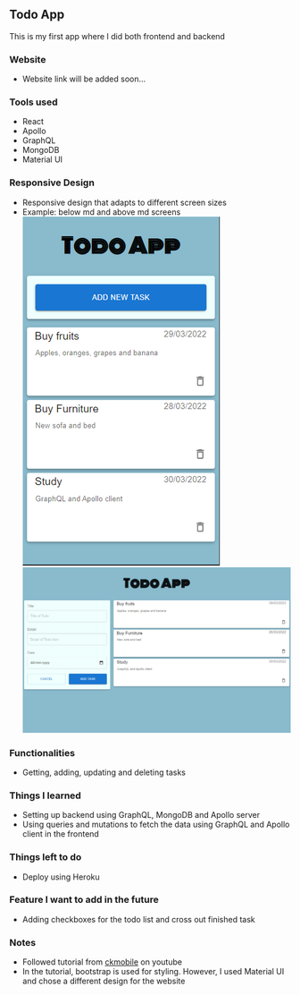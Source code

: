 ## Todo App 
This is my first app where I did both frontend and backend
### Website
- Website link will be added soon...
### Tools used
- React
- Apollo
- GraphQL
- MongoDB
- Material UI
### Responsive Design
- Responsive design that adapts to different screen sizes
- Example: below md and above md screens
![xs screens and above](./client/src/pictures/xs.png)
![md screens and above](./client/src/pictures/md.png)
### Functionalities
- Getting, adding, updating and deleting tasks
### Things I learned
- Setting up backend using GraphQL, MongoDB and Apollo server
- Using queries and mutations to fetch the data using GraphQL and Apollo client in the frontend
### Things left to do
- Deploy using Heroku
### Feature I want to add in the future
- Adding checkboxes for the todo list and cross out finished task
### Notes
- Followed tutorial from [ckmobile](https://www.youtube.com/watch?v=WkhfTCrBU1E&t=5s&ab_channel=ckmobile) on youtube
- In the tutorial, bootstrap is used for styling. However, I used Material UI and chose a different design for the website